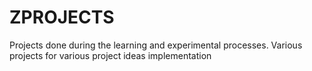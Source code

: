 # ZPROJECTS
Projects done during the learning and experimental processes. Various projects for various project ideas implementation
